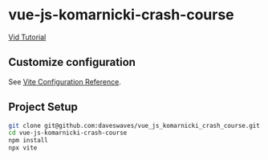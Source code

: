 # vue-js-komarnicki-crash-course

[Vid Tutorial](https://youtu.be/KTFH4P8unUQ)

## Customize configuration

See [Vite Configuration Reference](https://vitejs.dev/config/).

## Project Setup

```sh
git clone git@github.com:daveswaves/vue_js_komarnicki_crash_course.git
cd vue-js-komarnicki-crash-course
npm install
npx vite
```